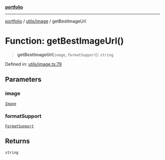 [**portfolio**](../../../README.md)

***

[portfolio](../../../modules.md) / [utils/image](../README.md) / getBestImageUrl

# Function: getBestImageUrl()

> **getBestImageUrl**(`image`, `formatSupport`): `string`

Defined in: [utils/image.ts:79](https://github.com/tnorlund/Portfolio/blob/d97dde24c4d9402380f0d78118ab15c8014a1a31/portfolio/utils/image.ts#L79)

## Parameters

### image

[`Image`](../../../types/api/interfaces/Image.md)

### formatSupport

[`FormatSupport`](../interfaces/FormatSupport.md)

## Returns

`string`
